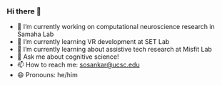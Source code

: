 ### Hi there 👋
- 🧠 I’m currently working on computational neuroscience research in Samaha Lab
- 🥽 I’m currently learning VR development at SET Lab
- 🤝 I’m currently learning about assistive tech research at Misfit Lab
- 💬 Ask me about cognitive science!
- 📫 How to reach me: sosankar@ucsc.edu
- 😄 Pronouns: he/him
<!--
**sosankar/sosankar** is a ✨ _special_ ✨ repository because its `README.md` (this file) appears on your GitHub profile.

Here are some ideas to get you started:


-->
